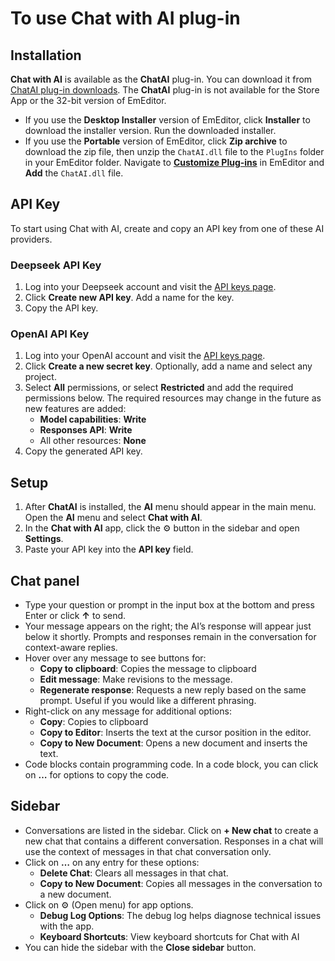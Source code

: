 # To use Chat with AI plug-in

## Installation
**Chat with AI** is available as the **ChatAI** plug-in. You can download it from [ChatAI plug-in downloads](https://www.emeditor.com/download-chatai/). The **ChatAI** plug-in is not available for the Store App or the 32-bit version of EmEditor.

- If you use the **Desktop Installer** version of EmEditor, click **Installer** to download the installer version. Run the downloaded installer.
- If you use the **Portable** version of EmEditor, click **Zip archive** to download the zip file, then unzip the `ChatAI.dll` file to the `PlugIns` folder in your EmEditor folder. Navigate to [**Customize Plug-ins**](../../cmd/tools/customize_plug_ins) in EmEditor and **Add** the `ChatAI.dll` file.

## API Key
To start using Chat with AI, create and copy an API key from one of these AI providers.

### Deepseek API Key
1. Log into your Deepseek account and visit the [API keys page](https://platform.deepseek.com/api_keys).
2. Click **Create new API key**. Add a name for the key.
3. Copy the API key.

### OpenAI API Key
1. Log into your OpenAI account and visit the [API keys page](https://platform.openai.com/api-keys).
2. Click **Create a new secret key**. Optionally, add a name and select any project.
3. Select **All** permissions, or select **Restricted** and add the required permissions below. The required resources may change in the future as new features are added:
   - **Model capabilities**: **Write**
   - **Responses API**: **Write**
   - All other resources: **None**
4. Copy the generated API key.

## Setup
1. After **ChatAI** is installed, the **AI** menu should appear in the main menu. Open the **AI** menu and select **Chat with AI**.
2. In the **Chat with AI** app, click the ⚙️ button in the sidebar and open **Settings**.
3. Paste your API key into the **API key** field.

## Chat panel
- Type your question or prompt in the input box at the bottom and press Enter or click **&#8593;** to send.
- Your message appears on the right; the AI’s response will appear just below it shortly. Prompts and responses remain in the conversation for context-aware replies.
- Hover over any message to see buttons for:
  - **Copy to clipboard**: Copies the message to clipboard
  - **Edit message**: Make revisions to the message.
  - **Regenerate response**: Requests a new reply based on the same prompt. Useful if you would like a different phrasing.
- Right-click on any message for additional options:
  - **Copy**: Copies to clipboard
  - **Copy to Editor**: Inserts the text at the cursor position in the editor.
  - **Copy to New Document**: Opens a new document and inserts the text.
- Code blocks contain programming code. In a code block, you can click on **…** for options to copy the code.

## Sidebar
- Conversations are listed in the sidebar. Click on **+ New chat** to create a new chat that contains a different conversation. Responses in a chat will use the context of messages in that chat conversation only.
- Click on **&#8230;** on any entry for these options:
  - **Delete Chat**: Clears all messages in that chat.
  - **Copy to New Document**: Copies all messages in the conversation to a new document.
- Click on &#9881;&#65039; (Open menu) for app options.
  - **Debug Log Options**: The debug log helps diagnose technical issues with the app.
  - **Keyboard Shortcuts**: View keyboard shortcuts for Chat with AI
- You can hide the sidebar with the **Close sidebar** button.